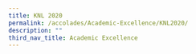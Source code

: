 ```yaml
---
title: KNL 2020
permalink: /accolades/Academic-Excellence/KNL2020/
description: ""
third_nav_title: Academic Excellence
---
```

